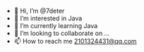 - 👋 Hi, I’m @7deter
- 👀 I’m interested in Java
- 🌱 I’m currently learning Java
- 💞️ I’m looking to collaborate on ...
- 📫 How to reach me 2101324431@qq.com

<!---
7deter/7deter is a ✨ special ✨ repository because its `README.md` (this file) appears on your GitHub profile.
You can click the Preview link to take a look at your changes.
--->
